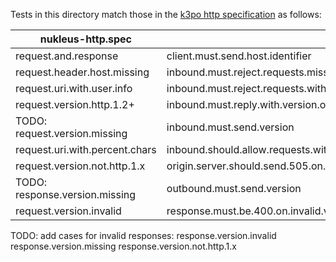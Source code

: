 Tests in this directory match those in the [k3po http specification](https://github.com/k3po/k3po/tree/develop/specification/http/src/main/scripts/org/kaazing/specification/http/rfc7230/architecture) as follows:

nukleus-http.spec | k3po
----------------- | ----
request.and.response        | client.must.send.host.identifier
request.header.host.missing | inbound.must.reject.requests.missing.host.identifier 
request.uri.with.user.info  | inbound.must.reject.requests.with.user.info.on.uri 
request.version.http.1.2+   | inbound.must.reply.with.version.one.dot.one.when.received.higher.minor.version 
TODO: request.version.missing | inbound.must.send.version
request.uri.with.percent.chars | inbound.should.allow.requests.with.percent.chars.in.uri
request.version.not.http.1.x | origin.server.should.send.505.on.major.version.not.equal.to.one
TODO: response.version.missing | outbound.must.send.version
request.version.invalid | response.must.be.400.on.invalid.version

TODO: add cases for invalid responses:
response.version.invalid
response.version.missing
response.version.not.http.1.x
